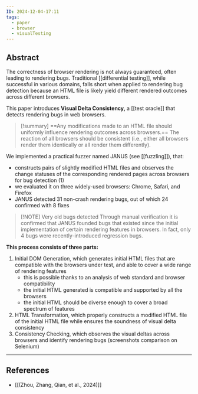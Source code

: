 ```yaml
---
ID: 2024-12-04-17:11
tags:
  - paper
  - browser
  - visualTesting
---
```

## Abstract

The correctness of browser rendering is not always guaranteed, often leading to rendering bugs. Traditional [[differential testing]], while successful in various domains, falls short when applied to rendering bug detection because an HTML file is likely yield different rendered outcomes across different browsers.

This paper introduces **Visual Delta Consistency,** a [[test oracle]] that detects rendering bugs in web browsers.

> [!summary]
> ==Any modifications made to an HTML file should uniformly influence rendering outcomes across browsers.== The reaction of all browsers should be consistent (i.e., either all browsers render them identically or all render them differently).

We implemented a practical fuzzer named JANUS (see [[fuzzling]]), that:
- constructs pairs of slightly modified HTML files and observes the change statuses of the corresponding rendered pages across browsers for bug detection (1)
- we evaluated it on three widely-used browsers: Chrome, Safari, and Firefox
- JANUS detected 31 non-crash rendering bugs, out of which 24 confirmed with 8 fixes

> [!NOTE] Very old bugs detected
> Through manual verification it is confirmed that JANUS founded bugs that existed since the initial implementation of certain rendering features in browsers. In fact, only 4 bugs were recently-introduced regression bugs.

**This process consists of three parts:**
1. Initial DOM Generation, which generates initial HTML files that are compatible with the browsers under test, and able to cover a wide range of rendering features
	- this is possible thanks to an analysis of web standard and browser compatibility
	- the initial HTML generated is compatible and supported by all the browsers
	- the initial HTML should be diverse enough to cover a broad spectrum of features
2. HTML Transformation, which properly constructs a modified HTML file of the initial HTML file while ensures the soundness of visual delta consistency
3. Consistency Checking, which observes the visual deltas across browsers and identify rendering bugs (screenshots comparison on Selenium)

---
## References
- [[(Zhou, Zhang, Qian, et al., 2024)]]